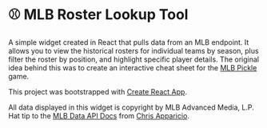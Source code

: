 # ⚾ MLB Roster Lookup Tool

A simple widget created in React that pulls data from an MLB endpoint. It allows you to view the historical rosters for individual teams by season, plus filter the roster by position, and highlight specific player details. The original idea behind this was to create an interactive cheat sheet for the [MLB Pickle](https://mlbpickle.com/) game.

This project was bootstrapped with [Create React App](https://github.com/facebook/create-react-app).

All data displayed in this widget is copyright by MLB Advanced Media, L.P. Hat tip to the [MLB Data API Docs](https://appac.github.io/mlb-data-api-docs/)</a> from [Chris Apparicio](https://appac.github.io/).
